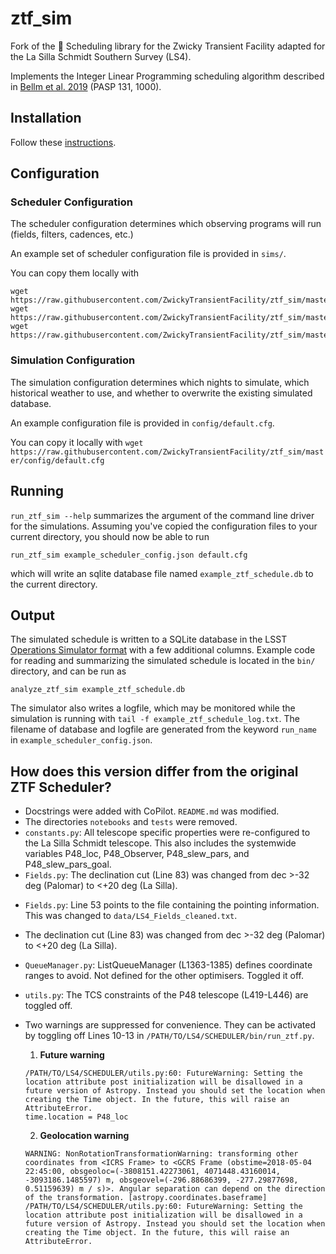 # ztf_sim
Fork of the :telescope: Scheduling library for the Zwicky Transient Facility adapted for the La Silla Schmidt Southern Survey (LS4).

Implements the Integer Linear Programming scheduling algorithm described in 
[Bellm et al. 2019](https://dx.doi.org/10.1088/1538-3873/ab0c2a) (PASP 131, 1000).

## Installation

Follow these [instructions](https://github.com/steveschulze/ls4_scheduler_general/README.md).


<!-- You will need a license for the [Gurobi](http://www.gurobi.com/) optimizer on the machine you want to run simulations on.  [Free academic licenses](http://www.gurobi.com/academia/for-universities) are readily available.

You are strongly encouraged to use `conda` and a conda environment for the installation.


```
conda create -n ztf_sim_test

conda activate ztf_sim_test

conda install python=3.11


conda config --add channels conda-forge 
conda config --add channels http://conda.anaconda.org/gurobi
conda install pip numpy scipy astropy astroplan pandas scikit-learn xgboost sqlalchemy gurobi


pip install sklearn_pandas 
pip install transitions

pip install -e git+https://github.com/ZwickyTransientFacility/ztf_sim.git#egg=ztf_sim
```

(To remove the environment, use `conda remove --name ztf_sim_test --all`.) -->


## Configuration

### Scheduler Configuration

The scheduler configuration determines which observing programs will run (fields, filters, cadences, etc.)  

An example set of scheduler configuration file is provided in `sims/`.

You can copy them locally with 
```
wget https://raw.githubusercontent.com/ZwickyTransientFacility/ztf_sim/master/sims/example_scheduler_config.json
wget https://raw.githubusercontent.com/ZwickyTransientFacility/ztf_sim/master/sims/survey_180501.json
wget https://raw.githubusercontent.com/ZwickyTransientFacility/ztf_sim/master/sims/reference_building.json
```

### Simulation Configuration

The simulation configuration determines which nights to simulate, which historical weather to use, and whether to overwrite the existing simulated database.

An example configuration file is provided in `config/default.cfg`.

You can copy it locally with `wget https://raw.githubusercontent.com/ZwickyTransientFacility/ztf_sim/master/config/default.cfg` 

## Running

`run_ztf_sim --help` summarizes the argument of the command line driver for the simulations.  Assuming you've copied the configuration files to your current directory, you should now be able to run

```
run_ztf_sim example_scheduler_config.json default.cfg
```

which will write an sqlite database file named `example_ztf_schedule.db` to the current directory.

## Output

The simulated schedule is written to a SQLite database in the LSST [Operations Simulator format](https://www.lsst.org/scientists/simulations/opsim/summary-table-column-descriptions-v335) with a few additional columns.  Example code for reading and summarizing the simulated schedule is located in the `bin/` directory, and can be run as

```
analyze_ztf_sim example_ztf_schedule.db
```

The simulator also writes a logfile, which may be monitored while the simulation is running with `tail -f example_ztf_schedule_log.txt`. The filename of database and logfile are generated from the keyword `run_name` in `example_scheduler_config.json`.

## How does this version differ from the original ZTF Scheduler?

- Docstrings were added with CoPilot. `README.md` was modified.
- The directories `notebooks` and `tests` were removed.
- `constants.py`: All telescope specific properties were re-configured to the La Silla Schmidt telescope. This also includes the systemwide variables P48_loc, P48_Observer, P48_slew_pars, and P48_slew_pars_goal.
- `Fields.py`: The declination cut (Line 83) was changed from dec >-32 deg (Palomar) to <+20 deg (La Silla).
<!-- - `Fields.py`: Lines 87-90 define the primary and secondary grids. -->
- `Fields.py`: Line 53 points to the file containing the pointing information. This was changed to `data/LS4_Fields_cleaned.txt`.
- The declination cut (Line 83) was changed from dec >-32 deg (Palomar) to <+20 deg (La Silla).
- `QueueManager.py`: ListQueueManager (L1363-1385) defines coordinate ranges to avoid. Not defined for the other optimisers. Toggled it off.
- `utils.py`: The TCS constraints of the P48 telescope (L419-L446) are toggled off.
- Two warnings are suppressed for convenience. They can be activated by toggling off Lines 10-13 in `/PATH/TO/LS4/SCHEDULER/bin/run_ztf.py`.<br>

  1. **Future warning**
   ```
   /PATH/TO/LS4/SCHEDULER/utils.py:60: FutureWarning: Setting the location attribute post initialization will be disallowed in a future version of Astropy. Instead you should set the location when creating the Time object. In the future, this will raise an AttributeError.
   time.location = P48_loc
   ```

  2. **Geolocation warning**
   ```
   WARNING: NonRotationTransformationWarning: transforming other coordinates from <ICRS Frame> to <GCRS Frame (obstime=2018-05-04 22:45:00, obsgeoloc=(-3808151.42273061, 4071448.43160014, -3093186.1485597) m, obsgeovel=(-296.88686399, -277.29877698, 0.51159639) m / s)>. Angular separation can depend on the direction of the transformation. [astropy.coordinates.baseframe]
   /PATH/TO/LS4/SCHEDULER/utils.py:60: FutureWarning: Setting the location attribute post initialization will be disallowed in a future version of Astropy. Instead you should set the location when creating the Time object. In the future, this will raise an AttributeError.
   ```


<!-- - are defined here. To avoid larger code changes, we overwrite the specs of P48 and of ZTF camera with the parameters of the LS4 camera. 2) Also contains the mappings between programme names and IDs and filters and fids. -->


<!-- IMPORTANT: observatory specific  -->

<!-- - Fields.py: L85-L89 define primary, secondary, etc grid -->

<!-- - Coordinates in the output database are reported in u.radian not u.deg. -->


<!-- - field_selection_function.py: in the case of cutting on ra, dec, Galactic latitude, and field ID is not adequate for your science case, you can define much more complex field selection functions. -->

<!-- - The simulator can throw many depreciation warnings. Activate L18-L21 in simulate.py to toggle most of them off. -->


<!-- - Don't know why but running `run_ztf_sim' can easily crash even when we do a simulation with the same setup. Unclear why this happens. It does not dependent on the computer architecture. -->
